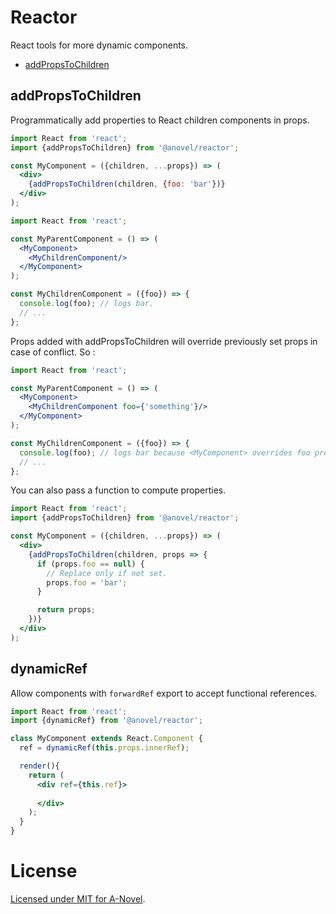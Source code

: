 # Reactor

React tools for more dynamic components.

- [addPropsToChildren](#addpropstochildren)

## addPropsToChildren

Programmatically add properties to React children components in props.

```jsx
import React from 'react';
import {addPropsToChildren} from '@anovel/reactor';

const MyComponent = ({children, ...props}) => (
  <div>
    {addPropsToChildren(children, {foo: 'bar'})}
  </div>
);
```

```jsx
import React from 'react';

const MyParentComponent = () => (
  <MyComponent>
    <MyChildrenComponent/>
  </MyComponent>
);

const MyChildrenComponent = ({foo}) => {
  console.log(foo); // logs bar.
  // ...
};
```

Props added with addPropsToChildren will override previously set props in case of
conflict. So :

```jsx
import React from 'react';

const MyParentComponent = () => (
  <MyComponent>
    <MyChildrenComponent foo={'something'}/>
  </MyComponent>
);

const MyChildrenComponent = ({foo}) => {
  console.log(foo); // logs bar because <MyComponent> overrides foo property.
  // ...
};
```

You can also pass a function to compute properties.

```jsx
import React from 'react';
import {addPropsToChildren} from '@anovel/reactor';

const MyComponent = ({children, ...props}) => (
  <div>
    {addPropsToChildren(children, props => {
      if (props.foo == null) {
        // Replace only if not set.
        props.foo = 'bar';
      }

      return props;
    })}
  </div>
);
```

## dynamicRef

Allow components with `forwardRef` export to accept functional references.

```jsx
import React from 'react';
import {dynamicRef} from '@anovel/reactor';

class MyComponent extends React.Component {
  ref = dynamicRef(this.props.innerRef);

  render(){
    return (
      <div ref={this.ref}>
      
      </div>
    );
  }
}
```

# License

[Licensed under MIT for A-Novel](https://github.com/a-novel/reactor/blob/master/LICENSE).